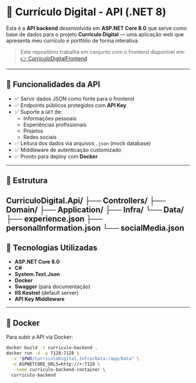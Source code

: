 # 🧠 Currículo Digital - API (.NET 8)

Esta é a **API backend** desenvolvida em **ASP.NET Core 8.0** que serve como base de dados para o projeto **Currículo Digital** — uma aplicação web que apresenta meu currículo e portfólio de forma interativa.

> Este repositório trabalha em conjunto com o frontend disponível em:
> [👉 CurriculoDigitalFrontend](https://github.com/Denisdev2002/CurriculoDigitalFrontend)

---

## 📌 Funcionalidades da API

- ✅ Servir dados JSON como fonte para o frontend
- ✅ Endpoints públicos protegidos com **API Key**
- ✅ Suporte a `GET` de:
  - Informações pessoais
  - Experiências profissionais
  - Projetos
  - Redes sociais
- ✅ Leitura dos dados via arquivos `.json` (mock database)
- ✅ Middleware de autenticação customizado
- ✅ Pronto para deploy com **Docker**

---

## 🧱 Estrutura

  CurriculoDigital.Api/
  ├── Controllers/
  ├── Domain/
  ├── Application/
  ├── Infra/
  └── Data/
      ├── experience.json
      ├── personalInformation.json
      └── socialMedia.json
---

## 🚀 Tecnologias Utilizadas

- **ASP.NET Core 8.0**
- **C#**
- **System.Text.Json**
- **Docker**
- **Swagger** (para documentação)
- **IIS Kestrel** (default server)
- **API Key Middleware**

---

## 🐳 Docker

Para subir a API via Docker:

```bash
docker build -t curriculo-backend .
docker run -d -p 7128:7128 \
  -v "$PWD/CurriculoDigital.Infra/Data:/app/Data" \
  -e ASPNETCORE_URLS=http://+:7128 \
  --name curriculo-backend-container \
  curriculo-backend
